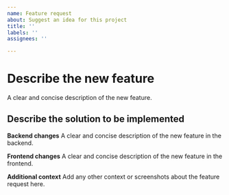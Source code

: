```yaml
---
name: Feature request
about: Suggest an idea for this project
title: ''
labels: ''
assignees: ''

---
```


# Describe the new feature
A clear and concise description of the new feature.
## Describe the solution to be implemented

**Backend changes**
A clear and concise description of the new feature in the backend.

**Frontend changes**
A clear and concise description of the new feature in the frontend.

**Additional context**
Add any other context or screenshots about the feature request here.
